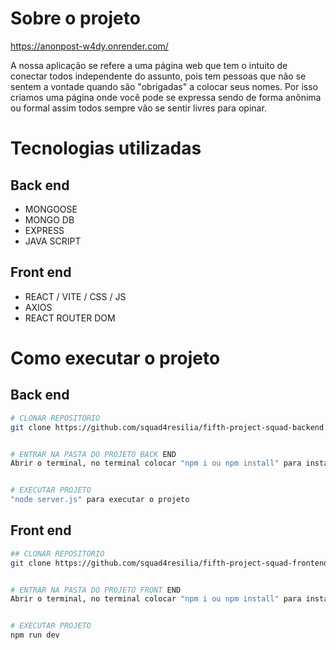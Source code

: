 # Sobre o projeto


https://anonpost-w4dy.onrender.com/

A nossa aplicação se refere a uma página web que tem o intuito de conectar todos independente do assunto, pois tem pessoas que não se sentem a vontade quando são "obrigadas" a colocar seus nomes.
Por isso criamos uma página onde você pode se expressa sendo de forma anônima ou formal assim todos sempre vão se sentir livres para opinar.




# Tecnologias utilizadas
## Back end
- MONGOOSE
- MONGO DB
- EXPRESS
- JAVA SCRIPT

## Front end
- REACT / VITE / CSS / JS 
- AXIOS
- REACT ROUTER DOM





# Como executar o projeto


## Back end

```bash
# CLONAR REPOSITÓRIO
git clone https://github.com/squad4resilia/fifth-project-squad-backend.git


# ENTRAR NA PASTA DO PROJETO BACK END
Abrir o terminal, no terminal colocar "npm i ou npm install" para instalar a pasta node_modules.


# EXECUTAR PROJETO
"node server.js" para executar o projeto
```


## Front end 

```bash
## CLONAR REPOSITÓRIO
git clone https://github.com/squad4resilia/fifth-project-squad-frontend2.git


# ENTRAR NA PASTA DO PROJETO FRONT END
Abrir o terminal, no terminal colocar "npm i ou npm install" para instalar a pasta node_modules.


# EXECUTAR PROJETO
npm run dev
```

